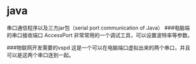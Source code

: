 # java
串口通信程序以及三方jar包（serial port communication of Java）
###电脑端的串口接收端口
AccessPort
非常常用的一个调试工具，可以设置波特率等参数。

###物联网开发需要的vspd
这是一个可以在电脑端口虚拟出来的两个串口，并且可以是这两个串口连到一起。

